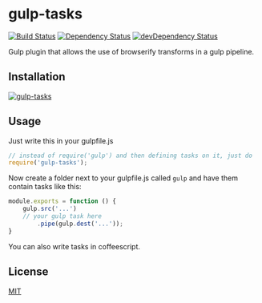 gulp-tasks
==========

[![Build Status](https://travis-ci.org/call-a3/gulp-tasks.svg?branch=master)](https://travis-ci.org/call-a3/gulp-tasks)
[![Dependency Status](https://david-dm.org/call-a3/gulp-tasks.svg)](https://david-dm.org/call-a3/gulp-tasks) [![devDependency Status](https://david-dm.org/call-a3/gulp-tasks/dev-status.svg)](https://david-dm.org/call-a3/gulp-tasks#info=devDependencies)

Gulp plugin that allows the use of browserify transforms in a gulp pipeline.

## Installation

[![gulp-tasks](https://nodei.co/npm/gulp-tasks.png?mini=true)](https://nodei.co/npm/gulp-tasks)

## Usage
Just write this in your gulpfile.js
```javascript
// instead of require('gulp') and then defining tasks on it, just do
require('gulp-tasks');
```

Now create a folder next to your gulpfile.js called `gulp` and have them contain tasks like this:
```javascript
module.exports = function () {
	gulp.src('...')
	// your gulp task here
		.pipe(gulp.dest('...'));
}
```
You can also write tasks in coffeescript.

## License
[MIT](http://github.com/call-a3/gulp-tasks/blob/master/LICENSE)
